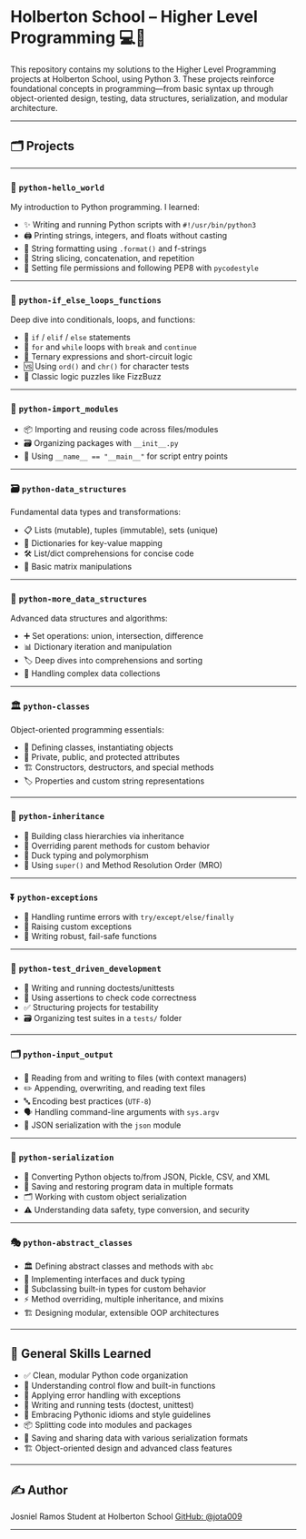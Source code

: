 # Holberton School – Higher Level Programming 💻🐍

This repository contains my solutions to the Higher Level Programming projects at Holberton School, using Python 3.
These projects reinforce foundational concepts in programming—from basic syntax up through object-oriented design, testing, data structures, serialization, and modular architecture.

---

## 🗂️ Projects

---

### 📘 `python-hello_world`
My introduction to Python programming.
I learned:
- ✨ Writing and running Python scripts with `#!/usr/bin/python3`
- 🖨️ Printing strings, integers, and floats without casting
- 🎨 String formatting using `.format()` and f-strings
- 🔪 String slicing, concatenation, and repetition
- 📏 Setting file permissions and following PEP8 with `pycodestyle`

---

### 📗 `python-if_else_loops_functions`
Deep dive into conditionals, loops, and functions:
- 🔀 `if` / `elif` / `else` statements
- 🔁 `for` and `while` loops with `break` and `continue`
- 🤏 Ternary expressions and short-circuit logic
- 🆚 Using `ord()` and `chr()` for character tests
- 🎲 Classic logic puzzles like FizzBuzz

---

### 📂 `python-import_modules`
- 📦 Importing and reusing code across files/modules
- 🗃️ Organizing packages with `__init__.py`
- 🧾 Using `__name__ == "__main__"` for script entry points

---

### 🗃️ `python-data_structures`
Fundamental data types and transformations:
- 📋 Lists (mutable), tuples (immutable), sets (unique)
- 🔑 Dictionaries for key-value mapping
- 🛠️ List/dict comprehensions for concise code
- 🔁 Basic matrix manipulations

---

### 🧩 `python-more_data_structures`
Advanced data structures and algorithms:
- ➕ Set operations: union, intersection, difference
- 📊 Dictionary iteration and manipulation
- 🏷️ Deep dives into comprehensions and sorting
- 📝 Handling complex data collections

---

### 🏛️ `python-classes`
Object-oriented programming essentials:
- 👤 Defining classes, instantiating objects
- 🔐 Private, public, and protected attributes
- 🏗️ Constructors, destructors, and special methods
- 🏷️ Properties and custom string representations

---

### 🧬 `python-inheritance`
- 🔗 Building class hierarchies via inheritance
- 🎨 Overriding parent methods for custom behavior
- 🦆 Duck typing and polymorphism
- 👑 Using `super()` and Method Resolution Order (MRO)

---

### ⏬ `python-exceptions`
- 🛑 Handling runtime errors with `try/except/else/finally`
- 🚨 Raising custom exceptions
- 📏 Writing robust, fail-safe functions

---

### 🧪 `python-test_driven_development`
- 📜 Writing and running doctests/unittests
- 🧪 Using assertions to check code correctness
- ✅ Structuring projects for testability
- 🗃️ Organizing test suites in a `tests/` folder

---

### 🗂️ `python-input_output`
- 📖 Reading from and writing to files (with context managers)
- ✏️ Appending, overwriting, and reading text files
- 🔤 Encoding best practices (`UTF-8`)
- 🗣️ Handling command-line arguments with `sys.argv`
- 📄 JSON serialization with the `json` module

---

### 🧷 `python-serialization`
- 🔄 Converting Python objects to/from JSON, Pickle, CSV, and XML
- 💾 Saving and restoring program data in multiple formats
- 🗂️ Working with custom object serialization
- ⚠️ Understanding data safety, type conversion, and security

---

### 🎭 `python-abstract_classes`
- 🏛️ Defining abstract classes and methods with `abc`
- 🦆 Implementing interfaces and duck typing
- 🧬 Subclassing built-in types for custom behavior
- ⚡ Method overriding, multiple inheritance, and mixins
- 🏗️ Designing modular, extensible OOP architectures

---

## 📝 General Skills Learned

- ✅ Clean, modular Python code organization
- 🔄 Understanding control flow and built-in functions
- 🛑 Applying error handling with exceptions
- 🧪 Writing and running tests (doctest, unittest)
- 🐍 Embracing Pythonic idioms and style guidelines
- 📦 Splitting code into modules and packages
- 📄 Saving and sharing data with various serialization formats
- 🏗️ Object-oriented design and advanced class features

---

## ✍️ Author

Josniel Ramos
Student at Holberton School
[GitHub: @jota009](https://github.com/jota009)

---
